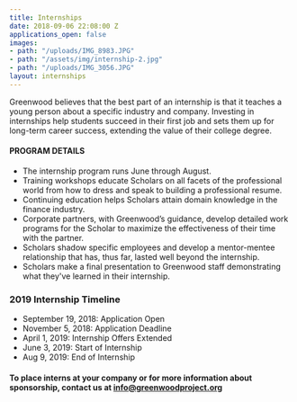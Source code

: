 ```yaml
---
title: Internships
date: 2018-09-06 22:08:00 Z
applications_open: false
images:
- path: "/uploads/IMG_8983.JPG"
- path: "/assets/img/internship-2.jpg"
- path: "/uploads/IMG_3056.JPG"
layout: internships
---
```


Greenwood believes that the best part of an internship is that it teaches a young person about a specific industry and company. Investing in internships help students succeed in their first job and sets them up for long-term career success, extending the value of their college degree.

#### PROGRAM DETAILS
 
*   The internship program runs June through August.
*   Training workshops educate Scholars on all facets of the professional world from how to dress and speak to building a professional resume.
*   Continuing education helps Scholars attain domain knowledge in the finance industry.
*   Corporate partners, with Greenwood’s guidance, develop detailed work programs for the Scholar to maximize the effectiveness of their time with the partner.
*   Scholars shadow specific employees and develop a mentor-mentee relationship that has, thus far, lasted well beyond the internship.
*   Scholars make a final presentation to Greenwood staff demonstrating what they've learned in their internship.

### 2019 Internship Timeline 
* September 19, 2018: Application Open 
* November 5, 2018: Application Deadline
* April 1, 2019: Internship Offers Extended
* June 3, 2019: Start of Internship
* Aug 9, 2019: End of Internship

#### To place interns at your company or for more information about sponsorship, contact us at info@greenwoodproject.org
